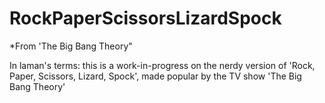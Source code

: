 # RockPaperScissorsLizardSpock
*From 'The Big Bang Theory"

In laman's terms: this is a work-in-progress on the nerdy version of 'Rock, Paper, Scissors, Lizard, Spock', made popular by the TV show 'The Big Bang Theory'

